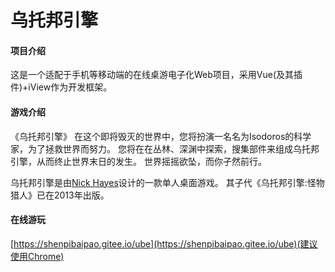 # 乌托邦引擎

#### 项目介绍
这是一个适配于手机等移动端的在线桌游电子化Web项目，采用Vue(及其插件)+iView作为开发框架。

#### 游戏介绍
《乌托邦引擎》
在这个即将毁灭的世界中，您将扮演一名名为Isodoros的科学家，为了拯救世界而努力。
您将在在丛林、深渊中探索，搜集部件来组成乌托邦引擎，从而终止世界末日的发生。
世界摇摇欲坠，而你孑然前行。

乌托邦引擎是由[Nick Hayes](https://www.boardgamegeek.com/boardgame/75223/utopia-engine)设计的一款单人桌面游戏。
其子代《乌托邦引擎:怪物猎人》已在2013年出版。

#### 在线游玩
[https://shenpibaipao.gitee.io/ube](https://shenpibaipao.gitee.io/ube)(建议使用Chrome)